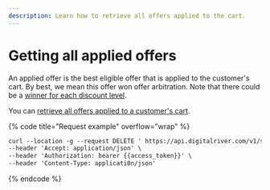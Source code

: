 ```yaml
---
description: Learn how to retrieve all offers applied to the cart.
---
```


# Getting all applied offers

An applied offer is the best eligible offer that is applied to the customer's cart. By best, we mean this offer won offer arbitration. Note that there could be a [winner for each discount level](reconciling-conflicting-offers.md#arbitration-by-discount-level).

You can [retrieve all offers applied to a customer's cart](https://www.digitalriver.com/docs/commerce-api-reference/#tag/Cart-Offers/paths/\~1v1\~1shoppers\~1me\~1carts\~1active\~1applied-offers/get).&#x20;

{% code title="Request example" overflow="wrap" %}
```html
curl --location -g --request DELETE ' https://api.digitalriver.com/v1/shoppers/me/carts/active/applied-offers' \
--header 'Accept: application/json' \
--header 'Authorization: bearer {{access_token}}' \
--header 'Content-Type: applicati0n/json'
```
{% endcode %}

